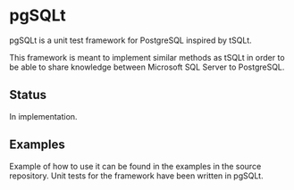 # pgSQLt #
pgSQLt is a unit test framework for PostgreSQL inspired by tSQLt.

This framework is meant to implement similar methods as tSQLt in order to be able to share  knowledge between Microsoft SQL Server to PostgreSQL.

## Status ##
In implementation.

## Examples ##
Example of how to use it can be found in the examples in the source repository.
Unit tests for the framework have been written in pgSQLt.
